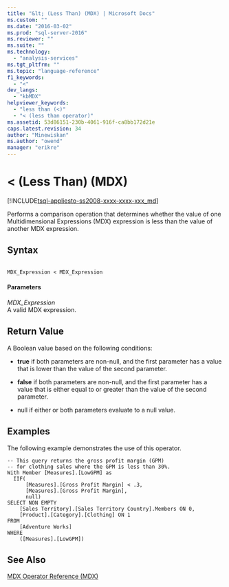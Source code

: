 ```yaml
---
title: "&lt; (Less Than) (MDX) | Microsoft Docs"
ms.custom: ""
ms.date: "2016-03-02"
ms.prod: "sql-server-2016"
ms.reviewer: ""
ms.suite: ""
ms.technology: 
  - "analysis-services"
ms.tgt_pltfrm: ""
ms.topic: "language-reference"
f1_keywords: 
  - "<"
dev_langs: 
  - "kbMDX"
helpviewer_keywords: 
  - "less than (<)"
  - "< (less than operator)"
ms.assetid: 53d86151-230b-4061-916f-ca8bb172d21e
caps.latest.revision: 34
author: "Minewiskan"
ms.author: "owend"
manager: "erikre"
---
```

# &lt; (Less Than) (MDX)
[!INCLUDE[tsql-appliesto-ss2008-xxxx-xxxx-xxx_md](../includes/tsql-appliesto-ss2008-xxxx-xxxx-xxx-md.md)]

  Performs a comparison operation that determines whether the value of one Multidimensional Expressions (MDX) expression is less than the value of another MDX expression.  
  
## Syntax  
  
```  
  
MDX_Expression < MDX_Expression  
```  
  
#### Parameters  
 *MDX_Expression*  
 A valid MDX expression.  
  
## Return Value  
 A Boolean value based on the following conditions:  
  
-   **true** if both parameters are non-null, and the first parameter has a value that is lower than the value of the second parameter.  
  
-   **false** if both parameters are non-null, and the first parameter has a value that is either equal to or greater than the value of the second parameter.  
  
-   null if either or both parameters evaluate to a null value.  
  
## Examples  
 The following example demonstrates the use of this operator.  
  
```  
-- This query returns the gross profit margin (GPM)  
-- for clothing sales where the GPM is less than 30%.  
With Member [Measures].[LowGPM] as  
  IIF(  
      [Measures].[Gross Profit Margin] < .3,  
      [Measures].[Gross Profit Margin],  
      null)  
SELECT NON EMPTY  
    [Sales Territory].[Sales Territory Country].Members ON 0,  
    [Product].[Category].[Clothing] ON 1  
FROM  
    [Adventure Works]  
WHERE  
    ([Measures].[LowGPM])  
```  
  
## See Also  
 [MDX Operator Reference &#40;MDX&#41;](../mdx/mdx-operator-reference-mdx.md)  
  
  